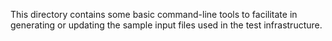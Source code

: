 This directory contains some basic command-line tools to facilitate in
generating or updating the sample input files used in the test
infrastructure.

